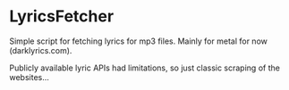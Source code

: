 # LyricsFetcher

Simple script for fetching lyrics for mp3 files. Mainly for metal for now (darklyrics.com).

Publicly available lyric APIs had limitations, so just classic scraping of the websites...
